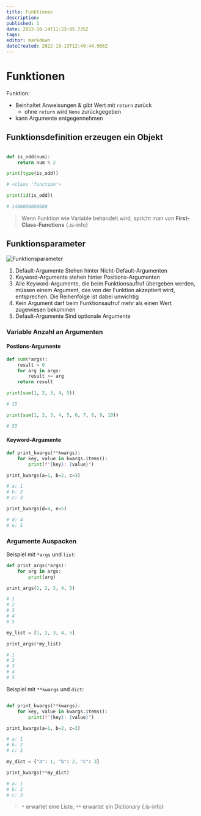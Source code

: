 ```yaml
---
title: Funktionen
description: 
published: 1
date: 2022-10-14T11:23:05.735Z
tags: 
editor: markdown
dateCreated: 2022-10-13T12:49:44.966Z
---
```



# Funktionen

Funktion:

- Beinhaltet Anweisungen & gibt Wert mit `return` zurück
  - ohne `return` wird `None` zurückgegeben
- kann Argumente entgegennehmen

## Funktionsdefinition erzeugen ein Objekt

```python

def is_odd(num):
    return num % 2

print(type(is_odd))

# <class 'function'>

print(id(is_odd))

# 1400000000000

```

> Wenn Funktion wie Variable behandelt wird, spricht man von **First-Class-Functions**
{.is-info}

## Funktionsparameter

![Funktionsparameter](/fom/semester-3/skriptsprachen/funktionen/funktionsparameter.png)

1. Default-Argumente Stehen hinter Nicht-Default-Argumenten
1. Keyword-Argumente stehen hinter Positions-Argumenten
1. Alle Keyword-Argumente, die beim Funktionsaufruf übergeben werden, müssen einem Argument, das von der Funktion akzeptiert wird, entsprechen. Die Reihenfolge ist dabei unwichtig
1. Kein Argument darf beim Funktionsaufruf mehr als einen Wert zugewiesen bekommen
1. Default-Argumente Sind optionale Argumente

### Variable Anzahl an Argumenten

#### Postions-Argumente

```python
def sum(*args):
    result = 0
    for arg in args:
        result += arg
    return result

print(sum(1, 2, 3, 4, 5))

# 15

print(sum(1, 2, 3, 4, 5, 6, 7, 8, 9, 10))	

# 55

```

#### Keyword-Argumente

```python
def print_kwargs(**kwargs):
    for key, value in kwargs.items():
        print(f"{key}: {value}")

print_kwargs(a=1, b=2, c=3)

# a: 1
# b: 2
# c: 3

print_kwargs(d=4, e=5)

# d: 4
# e: 5

```

### Argumente Auspacken

Beispiel mit `*args` und `list`:

```python
def print_args(*args):
    for arg in args:
        print(arg)

print_args(1, 2, 3, 4, 5)

# 1
# 2
# 3
# 4
# 5

my_list = [1, 2, 3, 4, 5]

print_args(*my_list)

# 1
# 2
# 3
# 4
# 5

```

Beispiel mit `**kwargs` und `dict`:

```python

def print_kwargs(**kwargs):
    for key, value in kwargs.items():
        print(f"{key}: {value}")

print_kwargs(a=1, b=2, c=3)

# a: 1
# b: 2
# c: 3

my_dict = {"a": 1, "b": 2, "c": 3}

print_kwargs(**my_dict)

# a: 1
# b: 2
# c: 3

```

> `*` erwartet eine Liste, `**` erwartet ein Dictionary
{.is-info}
